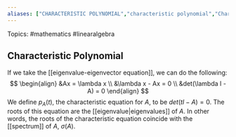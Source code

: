 ```yaml
---
aliases: ["CHARACTERISTIC POLYNOMIAL","characteristic polynomial","Characteristic polynomial","Characteristic polynomials","characteristic polynomials"] 
---
```

Topics: #mathematics #linearalgebra 

## Characteristic Polynomial
If we take the [[eigenvalue-eigenvector equation]], we can do the following:
$$
\begin{align}
	&Ax = \lambda x \\ 
	&\lambda x - Ax = 0 \\
	&det(\lambda I - A) = 0
\end{align}
$$
We define $p_A(t)$, the characteristic equation for $A$, to be $det(tI - A) = 0$. The roots of this equation are the [[eigenvalue|eigenvalues]] of $A$. In other words, the roots of the characteristic equation coincide with the [[spectrum]] of $A$, $\sigma(A)$. 
